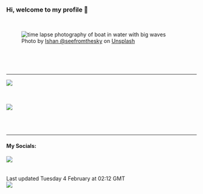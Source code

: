 <h3>Hi, welcome to my profile 👋</h3>

<br />
<figure>
  <img
    src="https://images.unsplash.com/photo-1470214304380-aadaedcfff84?crop=entropy&cs=tinysrgb&fit=max&fm=jpg&ixid=M3wyNzQ3MDB8MHwxfHJhbmRvbXx8fHx8fHx8fDE3Mzg2MzE0NzV8&ixlib=rb-4.0.3&q=80&w=1080&auto=format"
    alt="time lapse photography of boat in water with big waves" 
  />
  <figcaption>Photo by <a
    href="https://unsplash.com/@seefromthesky?utm_source=Profile%20readme&utm_medium=referral">Ishan @seefromthesky</a> on <a
    href="https://unsplash.com/?utm_source=Profile%20readme&utm_medium=referral">Unsplash</a></figcaption>
</figure>




  <br /><br /><br />

<hr />
<img
  src="https://github-readme-stats.vercel.app/api?username=shanelucy&show_icons=true&theme=calm"
/>
<br /><br /><br />

<img 
  src="https://github-readme-stats.vercel.app/api/top-langs/?username=shanelucy&theme=calm"
/>
<br /><br /><br /><br />
<hr />
<h4>My Socials:</h4>
<a href="https://uk.linkedin.com/in/shane-lucy-4735b616a">
  <img
    src="https://img.shields.io/badge/linkedin%20-%230077B5.svg?&style=for-the-badge&logo=linkedin&logoColor=white"
  />
</a>
<br /><br /><br />
Last updated Tuesday 4 February at 02:12 GMT
<br />
<img
  src="https://github.com/ShaneLucy/ShaneLucy/workflows/README%20build/badge.svg"
/>
